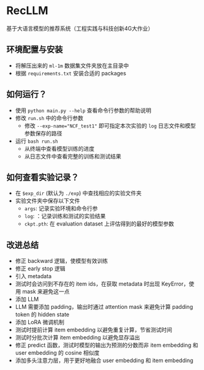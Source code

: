# RecLLM
基于大语言模型的推荐系统（工程实践与科技创新4G大作业）

## 环境配置与安装
- 将解压出来的 `ml-1m` 数据集文件夹放在主目录中
- 根据 `requirements.txt` 安装合适的 packages

## 如何运行？
- 使用 `python main.py --help` 查看命令行参数的帮助说明
- 修改 `run.sh` 中的命令行参数
  - 修改 `--exp-name="NCF_test1"` 即可指定本次实验的 `log` 日志文件和模型参数保存的路径
- 运行 `bash run.sh` 
  - 从终端中查看模型训练的进度
  - 从日志文件中查看完整的训练和测试结果

## 如何查看实验记录？
- 在 `$exp_dir` (默认为 `./exp`) 中查找相应的实验文件夹
- 实验文件夹中保存以下文件
  - `args`: 记录实验环境和命令行参
  - `log`: ：记录训练和测试的实验结果
  - `ckpt.pth`: 在 evaluation dataset 上评估得到的最好的模型参数

## 改进总结
- 修正 backward 逻辑，使模型有效训练
- 修正 early stop 逻辑
- 引入 metadata
- 测试时会访问到不存在的 item ids，在获取 metadata 时出现 KeyError，使用 mask 来避免这一点
- 添加 LLM
- LLM 需要添加 padding，输出时通过 attention mask 来避免计算 padding token 的 hidden state
- 添加 LoRA 微调机制
- 测试时提前计算 item embedding 以避免重复计算，节省测试时间
- 测试时分批次计算 item embedding 以避免显存溢出
- 修正 predict 函数，测试时模型的输出为预测的分数而非 item embedding 和 user embedding 的 cosine 相似度
- 添加多头注意力层，用于更好地融合 user embedding 和 item embedding